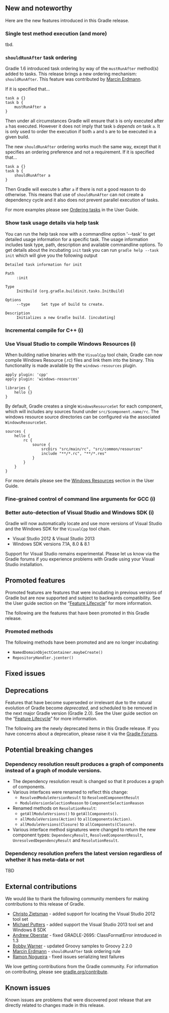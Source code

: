 ## New and noteworthy

Here are the new features introduced in this Gradle release.

### Single test method execution (and more)

tbd.

### `shouldRunAfter` task ordering

Gradle 1.6 introduced task ordering by way of the `mustRunAfter` method(s) added to tasks.
This release brings a new ordering mechanism: `shouldRunAfter`.
This feature was contributed by [Marcin Erdmann](https://github.com/erdi).

If it is specified that…

    task a {}
    task b { 
        mustRunAfter a 
    }

Then under all circumstances Gradle will ensure that `b` is only executed after `a` has executed. 
However it does not imply that task `b` _depends on_ task `a`.
It is only used to order the execution if both `a` and `b` are to be executed in a given build.

The new `shouldRunAfter` ordering works much the same way, except that it specifies an ordering preference and not a requirement.
If it is specified that…

    task a {}
    task b { 
        shouldRunAfter a 
    }

Then Gradle will execute `b` after `a` if there is not a good reason to do otherwise.
This means that use of `shouldRunAfter` can not create a dependency cycle and it also does not prevent parallel execution of tasks.

For more examples please see [Ordering tasks](userguide/more_about_tasks.html#sec:ordering_tasks) in the User Guide.

### Show task usage details via help task

You can run the help task now with a commandline option '--task' to get detailed usage information for a specific task. The usage information
includes task type, path, description and available commandline options. To get details about the incubating `init` task you can run
`gradle help --task init` which will give you the following output

    Detailed task information for init

    Path
         :init

    Type
         InitBuild (org.gradle.buildinit.tasks.InitBuild)

    Options
         --type     Set type of build to create.

    Description
         Initializes a new Gradle build. [incubating]

<!-- TODO:DAZ Fill these in -->
### Incremental compile for C++ (i)

### Use Visual Studio to compile Windows Resources (i)

When building native binaries with the `VisualCpp` tool chain, Gradle can now compile Windows Resource (.rc) files and link them
into the binary. This functionality is made available by the `windows-resources` plugin.

    apply plugin: 'cpp'
    apply plugin: 'windows-resources'

    libraries {
        hello {}
    }

By default, Gradle creates a single `WindowsResourceSet` for each component, which will includes any sources found under `src/$component.name/rc`.
The windows resource source directories can be configured via the associated `WindowsResourceSet`.

    sources {
        hello {
            rc {
                source {
                    srcDirs "src/main/rc", "src/common/resources"
                    include "**/*.rc", "**/*.res"
                }
            }
        }
    }

For more details please see the [Windows Resources](userguide/nativeBinaries.html#native_binaries:windows-resources) section in the User Guide.

### Fine-grained control of command line arguments for GCC (i)

### Better auto-detection of Visual Studio and Windows SDK (i)

Gradle will now automatically locate and use more versions of Visual Studio and the Windows SDK for the `VisualCpp` tool chain.

- Visual Studio 2012 & Visual Studio 2013
- Windows SDK versions 7.1A, 8.0 & 8.1

Support for Visual Studio remains experimental.
Please let us know via the Gradle forums if you experience problems with Gradle using your Visual Studio installation.

## Promoted features

Promoted features are features that were incubating in previous versions of Gradle but are now supported and subject to backwards compatibility.
See the User guide section on the “[Feature Lifecycle](userguide/feature_lifecycle.html)” for more information.

The following are the features that have been promoted in this Gradle release.

### Promoted methods

The following methods have been promoted and are no longer incubating:

- `NamedDomainObjectContainer.maybeCreate()`
- `RepositoryHandler.jcenter()`

## Fixed issues

## Deprecations

Features that have become superseded or irrelevant due to the natural evolution of Gradle become *deprecated*, and scheduled to be removed
in the next major Gradle version (Gradle 2.0). See the User guide section on the “[Feature Lifecycle](userguide/feature_lifecycle.html)” for more information.

The following are the newly deprecated items in this Gradle release. If you have concerns about a deprecation, please raise it via the [Gradle Forums](http://forums.gradle.org).

<!--
### Example deprecation
-->

## Potential breaking changes

### Dependency resolution result produces a graph of components instead of a graph of module versions.

* The dependency resolution result is changed so that it produces a graph of components.
* Various interfaces were renamed to reflect this change:
    * `ResolvedModuleVersionResult` to `ResolvedComponentResult`
    * `ModuleVersionSelectionReason` to `ComponentSelectionReason`
* Renamed methods on `ResolutionResult`:
    * `getAllModuleVersions()` to `getAllComponents()`.
    * `allModuleVersions(Action)` to `allComponents(Action)`.
    * `allModuleVersions(Closure)` to `allComponents(Closure)`.
* Various interface method signatures were changed to return the new component types: `DependencyResult`, `ResolvedComponentResult`, `UnresolvedDependencyResult` and `ResolutionResult`.

### Dependency resolution prefers the latest version regardless of whether it has meta-data or not

TBD

## External contributions

We would like to thank the following community members for making contributions to this release of Gradle.

* [Christo Zietsman](https://github.com/czietsman) - added support for locating the Visual Studio 2012 tool set
* [Michael Putters](https://github.com/mputters) - added support the Visual Studio 2013 tool set and Windows 8 SDK
* [Andrew Oberstar](https://github.com/ajoberstar) - fixed GRADLE-2695: ClassFormatError introduced in 1.3
* [Bobby Warner](https://github.com/ajoberstar) - updated Groovy samples to Groovy 2.2.0
* [Marcin Erdmann](https://github.com/erdi) - `shouldRunAfter` task ordering rule
* [Ramon Nogueira](https://github.com/ramonza) - fixed issues serializing test failures

We love getting contributions from the Gradle community. For information on contributing, please see [gradle.org/contribute](http://gradle.org/contribute).

## Known issues

Known issues are problems that were discovered post release that are directly related to changes made in this release.
